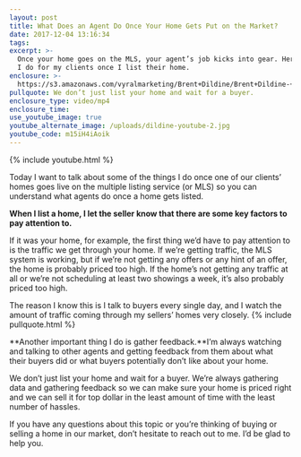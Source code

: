 ```yaml
---
layout: post
title: What Does an Agent Do Once Your Home Gets Put on the Market?
date: 2017-12-04 13:16:34
tags:
excerpt: >-
  Once your home goes on the MLS, your agent’s job kicks into gear. Here’s what
  I do for my clients once I list their home.
enclosure: >-
  https://s3.amazonaws.com/vyralmarketing/Brent+Dildine/Brent+Dildine-+What+Does+an+Agent+Do+Once+Your+Home+Gets+Put+on+the+Market%253F.mp4
pullquote: We don’t just list your home and wait for a buyer.
enclosure_type: video/mp4
enclosure_time:
use_youtube_image: true
youtube_alternate_image: /uploads/dildine-youtube-2.jpg
youtube_code: m15iH4iAoik
---
```



{% include youtube.html %}

Today I want to talk about some of the things I do once one of our clients’ homes goes live on the multiple listing service (or MLS) so you can understand what agents do once a home gets listed.

**When I list a home, I let the seller know that there are some key factors to pay attention to.**

If it was your home, for example, the first thing we’d have to pay attention to is the traffic we get through your home. If we’re getting traffic, the MLS system is working, but if we’re not getting any offers or any hint of an offer, the home is probably priced too high. If the home’s not getting any traffic at all or we’re not scheduling at least two showings a week, it’s also probably priced too high.

The reason I know this is I talk to buyers every single day, and I watch the amount of traffic coming through my sellers’ homes very closely. {% include pullquote.html %}

**Another important thing I do is gather feedback.**I’m always watching and talking to other agents and getting feedback from them about what their buyers did or what buyers potentially don’t like about your home.

We don’t just list your home and wait for a buyer. We’re always gathering data and gathering feedback so we can make sure your home is priced right and we can sell it for top dollar in the least amount of time with the least number of hassles.

If you have any questions about this topic or you’re thinking of buying or selling a home in our market, don’t hesitate to reach out to me. I’d be glad to help you.